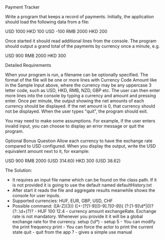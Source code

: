 Payment Tracker

Write a program that keeps a record of payments.  Initially, the application should load the following data from a file:

USD 1000
HKD 100
USD -100
RMB 2000
HKD 200

Once started it should read additional lines from the console. The program should output a grand total of the payments by currency once a minute, e.g.

USD 900
RMB 2000
HKD 300

Detailed Requirements

When your program is run, a filename can be optionally specified. The format of the file will be one or more lines with Currency Code Amount like in the Sample Input above, where the currency may be any uppercase 3 letter code, such as USD, HKD, RMB, NZD, GBP etc. The user can then enter more lines into the console by typing a currency and amount and pressing enter. Once per minute, the output showing the net amounts of each currency should be displayed. If the net amount is 0, that currency should not be displayed. When the user types "quit", the program should exit.

You may need to make some assumptions. For example, if the user enters invalid input, you can choose to display an error message or quit the program.

Optional Bonus Question Allow each currency to have the exchange rate compared to USD configured. When you display the output, write the USD equivalent amount next to it, for example:

USD 900
RMB 2000 (USD 314.60)
HKD 300 (USD 38.62)

The Solution:
- It requires an input file name which can be found on the class path. If it is not provided it is going to use the default named defaultHistory.txt
- After start it reads the file and aggregate results meanwhile shows the console for user inputs.
- Supported currencies: HUF, EUR, GBP, USD, CHF
- Possible command:
  ([A-Z]{3}) ([+-]?[1-9][0-9]*\.?[0-9]*)( (?:[1-9]\d*|0)?(?:\.\d+)?)? - HUF 100 12.4 - currency amount exchangeRate. Exchange rate is not mandatory. Whenever you provide it it will be a global exchange rate for the currency.
  setup (\d*) - setup 5 - You can modify the print frequency
  print - You can force the actor to print the current state
  quit - quit from the app
  ? - gives a simple use manual

